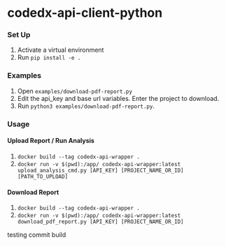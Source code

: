 # codedx-api-client-python
### Set Up
1. Activate a virtual environment
2. Run `pip install -e .`

### Examples
1. Open `examples/download-pdf-report.py`
2. Edit the api_key and base url variables. Enter the project to download.
3. Run `python3 examples/download-pdf-report.py`.

### Usage

#### Upload Report / Run Analysis

1. `docker build --tag codedx-api-wrapper .`
2. `docker run -v $(pwd):/app/ codedx-api-wrapper:latest upload_analysis_cmd.py [API_KEY] [PROJECT_NAME_OR_ID] [PATH_TO_UPLOAD]`

#### Download Report 

1. `docker build --tag codedx-api-wrapper .`
2. `docker run -v $(pwd):/app/ codedx-api-wrapper:latest download_pdf_report.py [API_KEY] [PROJECT_NAME_OR_ID]`


testing commit build